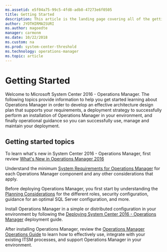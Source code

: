 ```yaml
---
ms.assetid: e5f04a75-99c5-4fd8-adb8-47273e6f0505
title: Getting Started
description: This article is the landing page covering all of the getting started guidance for Operations Manager 2016.
author: JYOTHIRMAISURI
ms.author: magoedte
manager: carmonm
ms.date: 10/22/2018
ms.custom: na
ms.prod: system-center-threshold
ms.technology: operations-manager
ms.topic: article
---
```


# Getting Started 

Welcome to Microsoft System Center 2016 - Operations Manager.  The following topics provide information to help you get started learning about Operations Manager in order to develop an effective architecture design plan that supports your requirements, a deployment strategy to successfully perform an installation of Operations Manager in your environment, and finally operational guidance so you can successfully use, manage and maintain your deployment.  

## Getting started topics

To learn what's new in System Center 2016 - Operations Manager, first review [What's New in Operations Manager 2016](what-is-new.md)

Understand the minimum [System Requirements for Operations Manager](plan-system-requirements.md) for each Operations Manager component and any other considerations that apply.  

Before deploying Operations Manager, you first start by understanding the [Planning Considerations](plan-overview.md) for the different roles, security configuration, guidance for an optimal SQL Server configuration, and more.  

Install Operations Manager in a simple or distributed configuration in your environment by following the [Deploying System Center 2016 - Operations Manager](deploy-overview.md) deployment guide.

After installing Operations Manager, review the [Operations Manager Operations Guide](manage-operations-guide-overview.md) to learn how to effectively use, integrate with your existing ITSM processes, and support Operations Manager in your environment.  



 
